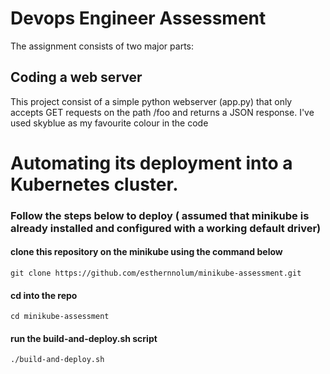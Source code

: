 # Devops Engineer Assessment

The assignment consists of two major parts:
## Coding a web server

This project consist of a simple python webserver (app.py) that only accepts GET requests on the path /foo and returns a JSON response.
I've used skyblue as my favourite colour in the code

# Automating its deployment into a Kubernetes cluster.

### Follow the steps below to deploy ( assumed that minikube is already installed and configured with a working default driver)


#### clone this repository on the minikube using the command below
```
git clone https://github.com/esthernnolum/minikube-assessment.git
```
#### cd into the repo
```
cd minikube-assessment
```
#### run the build-and-deploy.sh script
```
./build-and-deploy.sh
```